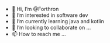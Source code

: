 - 👋 Hi, I’m @Forthron
- 👀 I’m interested in software dev
- 🌱 I’m currently learning java and kotlin
- 💞️ I’m looking to collaborate on ...
- 📫 How to reach me ...

<!---
Forthron/Forthron is a ✨ special ✨ repository because its `README.md` (this file) appears on your GitHub profile.
You can click the Preview link to take a look at your changes.
--->
